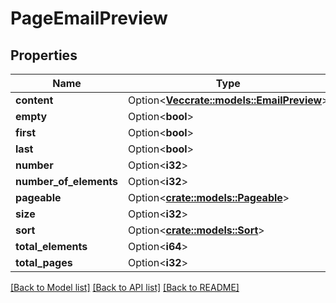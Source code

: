 # PageEmailPreview

## Properties

Name | Type | Description | Notes
------------ | ------------- | ------------- | -------------
**content** | Option<[**Vec<crate::models::EmailPreview>**](EmailPreview.md)> |  | [optional]
**empty** | Option<**bool**> |  | [optional]
**first** | Option<**bool**> |  | [optional]
**last** | Option<**bool**> |  | [optional]
**number** | Option<**i32**> |  | [optional]
**number_of_elements** | Option<**i32**> |  | [optional]
**pageable** | Option<[**crate::models::Pageable**](Pageable.md)> |  | [optional]
**size** | Option<**i32**> |  | [optional]
**sort** | Option<[**crate::models::Sort**](Sort.md)> |  | [optional]
**total_elements** | Option<**i64**> |  | [optional]
**total_pages** | Option<**i32**> |  | [optional]

[[Back to Model list]](../README.md#documentation-for-models) [[Back to API list]](../README.md#documentation-for-api-endpoints) [[Back to README]](../README.md)


